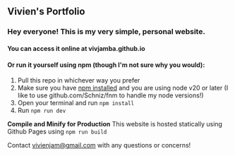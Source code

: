 ## Vivien's Portfolio

### Hey everyone! This is my very simple, personal website. 

#### You can access it online at vivjamba.github.io


#### Or run it yourself using npm (though I'm not sure why you would):

1. Pull this repo in whichever way you prefer
2. Make sure you have [npm installed](https://docs.npmjs.com/downloading-and-installing-node-js-and-npm) and you are using node v20 or later (I like to use github.com/Schniz/fnm to handle my node versions!)
3. Open your terminal and run `npm install`
4. Run `npm run dev`

**Compile and Minify for Production**
This website is hosted statically using Github Pages using
`npm run build`

Contact vivienjam@gmail.com with any questions or concerns!